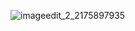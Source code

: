 

![imageedit_2_2175897935](https://github.com/user-attachments/assets/ba9fdea4-4c37-4714-8558-a0e4d0fbf39a)

